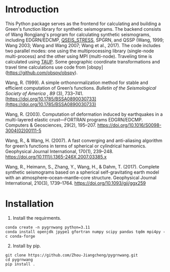 # **Introduction**

This Python package serves as the frontend for calculating and building a Green's function library for synthetic seismograms. The backend consists of Wang Rongjiang's program for calculating synthetic seismograms, including EDGRN/EDCMP, [QSEIS_STRESS](https://github.com/Zhou-Jiangcheng/QSEIS_2006_STRESS), SPGRN, and QSSP (Wang, 1999; Wang 2003; Wang and Wang 2007; Wang et al., 2017). The code includes two parallel modes: one using the multiprocessing library (single-node multi-process) and the other using MPI (multi-node). Traveling time is calculated using [TAUP](https://github.com/crotwell/TauP). Some geographic coordinate transformations and travel time calculations use code from [obspy]
(https://github.com/obspy/obspy).

Wang, R. (1999). A simple orthonormalization method for stable and efficient computation of Green’s functions.  *Bulletin of the Seismological Society of America* ,  *89* (3), 733–741. [https://doi.org/10.1785/BSSA0890030733](https://doi.org/10.1785/BSSA0890030733)

Wang, R. (2003). Computation of deformation induced by earthquakes in a multi-layered elastic crust—FORTRAN programs EDGRN/EDCMP. Computers & Geosciences, 29(2), 195–207. https://doi.org/10.1016/S0098-3004(02)00111-5

Wang, R., & Wang, H. (2007). A fast converging and anti-aliasing algorithm for green’s functions in terms of spherical or cylindrical harmonics. Geophysical Journal International, 170(1), 239–248. https://doi.org/10.1111/j.1365-246X.2007.03385.x

Wang, R., Heimann, S., Zhang, Y., Wang, H., & Dahm, T. (2017). Complete synthetic seismograms based on a spherical self-gravitating earth model with an atmosphere–ocean–mantle–core structure. Geophysical Journal International, 210(3), 1739–1764. https://doi.org/10.1093/gji/ggx259

# Installation

1. Install the requirments.

```
conda create -n pygrnwang python=3.11
conda install openjdk jpype1 gfortran numpy scipy pandas tqdm mpi4py -c conda-forge
```

2. Install by pip.

```
git clone https://github.com/Zhou-Jiangcheng/pygrnwang.git
cd pygrnwang
pip install .
```
